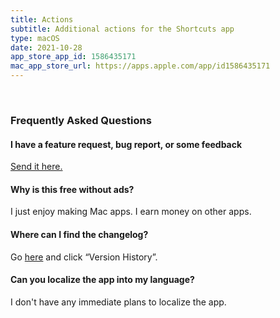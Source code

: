 ```yaml
---
title: Actions
subtitle: Additional actions for the Shortcuts app
type: macOS
date: 2021-10-28
app_store_app_id: 1586435171
mac_app_store_url: https://apps.apple.com/app/id1586435171
---
```


<br>

<h3 id="faq">Frequently Asked Questions</h3>

#### I have a feature request, bug report, or some feedback

[Send it here.](https://sindresorhus.com/feedback/?product=Actions&referrer=Website-FAQ)

#### Why is this free without ads?

I just enjoy making Mac apps. I earn money on other apps.

#### Where can I find the changelog?

Go [here](https://apps.apple.com/app/id1586435171) and click “Version History”.

#### Can you localize the app into my language?

I don't have any immediate plans to localize the app.
